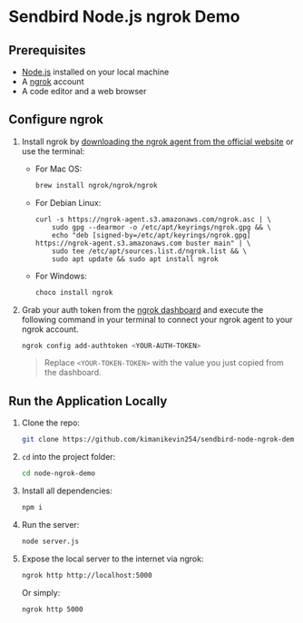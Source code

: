# Sendbird Node.js ngrok Demo

## Prerequisites

-   [Node.js](https://nodejs.org/en/download) installed on your local machine
-   A [ngrok](https://ngrok.com/signup) account
-   A code editor and a web browser

## Configure ngrok

1. Install ngrok by [downloading the ngrok agent from the official website](https://ngrok.com/download) or use the terminal:

    - For Mac OS:
        ```bash
        brew install ngrok/ngrok/ngrok
        ```
    - For Debian Linux:
        ```
        curl -s https://ngrok-agent.s3.amazonaws.com/ngrok.asc | \
            sudo gpg --dearmor -o /etc/apt/keyrings/ngrok.gpg && \
            echo "deb [signed-by=/etc/apt/keyrings/ngrok.gpg] https://ngrok-agent.s3.amazonaws.com buster main" | \
            sudo tee /etc/apt/sources.list.d/ngrok.list && \
            sudo apt update && sudo apt install ngrok
        ```
    - For Windows:
        ```bash
        choco install ngrok
        ```

2. Grab your auth token from the [ngrok dashboard](https://dashboard.ngrok.com/get-started/your-authtoken) and execute the following command in your terminal to connect your ngrok agent to your ngrok account.

    ```bash
    ngrok config add-authtoken <YOUR-AUTH-TOKEN>
    ```

    > Replace `<YOUR-TOKEN-TOKEN>` with the value you just copied from the dashboard.

## Run the Application Locally

1. Clone the repo:

    ```bash
    git clone https://github.com/kimanikevin254/sendbird-node-ngrok-demo
    ```

2. `cd` into the project folder:

    ```bash
    cd node-ngrok-demo
    ```

3. Install all dependencies:

    ```bash
    npm i
    ```

4. Run the server:

    ```bash
    node server.js
    ```

5. Expose the local server to the internet via ngrok:

    ```bash
    ngrok http http://localhost:5000
    ```

    Or simply:

    ```bash
    ngrok http 5000
    ```
